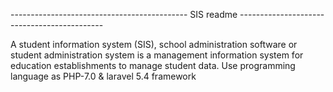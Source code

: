 -------------------------------------------- SIS readme --------------------------------------------

A student information system (SIS), school administration software or student administration system 
is a management information system for education establishments to manage student data. 
Use programming language as PHP-7.0 & laravel 5.4 framework
